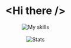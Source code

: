 <div align="center">
  <h1><b>&#60;Hi there /&#62;</b></h1>
</div>

<div align="center">  
  <img title="My skills" src="https://skillicons.dev/icons?i=ts,react,nextjs,sass,express,mysql,nodejs,nginx,docker,git,linux"/>
</div>
<br />
<div align="center">
  <img title="Stats" src="https://github-readme-stats.vercel.app/api/top-langs/?username=Ge0rg3e&hide_border=true&title_color=ce2323&theme=react&layout=compact"/>
</div>
